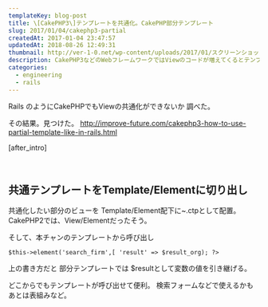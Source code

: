 ```yaml
---
templateKey: blog-post
title: \[CakePHP3\]テンプレートを共通化。CakePHP部分テンプレート
slug: 2017/01/04/cakephp3-partial
createdAt: 2017-01-04 23:47:57
updatedAt: 2018-08-26 12:49:31
thumbnail: http://ver-1-0.net/wp-content/uploads/2017/01/スクリーンショット-2017-01-03-18.52.23.png
description: CakePHP3などのWebフレームワークではViewのコードが増えてくるとテンプレートを分けたくなってきますがそちらを解説しています。
categories:
  - engineering
  - rails
---
```


Rails のようにCakePHPでもViewの共通化ができないか
調べた。

その結果。見つけた。
<a href="http://improve-future.com/cakephp3-how-to-use-partial-template-like-in-rails.html">http://improve-future.com/cakephp3-how-to-use-partial-template-like-in-rails.html</a>

[after_intro]

&nbsp;
<h2>共通テンプレートをTemplate/Elementに切り出し</h2>
共通化したい部分のビューを
Template/Element配下に~.ctpとして配置。
CakePHP2では、View/Elementだったそう。

そして、本チャンのテンプレートから呼び出し
<pre><code class="language-bash">$this-&gt;element('search_firm',[ 'result' =&gt; $result_org); ?&gt;
</code></pre>
上の書き方だと
部分テンプレートでは $resultとして変数の値を引き継げる。

どこからでもテンプレートが呼び出せて便利。
検索フォームなどで使えるかも
あとは表組みなど。
